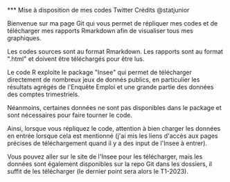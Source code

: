 *** Mise à disposition de mes codes Twitter 
Crédits @statjunior

Bienvenue sur ma page Git qui vous permet de répliquer mes codes et de télécharger mes rapports Rmarkdown afin de visualiser tous mes graphiques. 

Les codes sources sont au format Rmarkdown. Les rapports sont au format ".html" et doivent être téléchargés pour être lus.

Le code R exploite le package "Insee" qui permet de télécharger directement de nombreux jeux de donnés publics, en particulier les résultats agrégés de l'Enquête Emploi et une grande partie des données des comptes trimestriels. 

Néanmoins, certaines données ne sont pas disponibles dans le package et sont nécessaires pour faire tourner le code. 

Ainsi, lorsque vous répliquez le code, attention à bien charger les données en entrée lorsque cela est mentionné (j'ai mis les liens d'accès aux pages précises de téléchargement quand il y a des input de l'Insee à entrer). 

Vous pouvez aller sur le site de l'Insee pour les télécharger, mais les données sont également disponibles sur la repo Git dans les dossiers, il suffit de les télécharger (le dernier point sera alors le T1-2023). 
